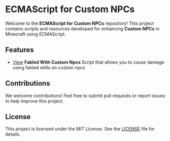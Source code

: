 # ECMAScript for Custom NPCs

Welcome to the **ECMAScript for Custom NPCs** repository! This project contains scripts and resources developed for enhancing **Custom NPCs** in Minecraft using ECMAScript.

## Features

- [View](ECMAScripts/FabledDamageScript.js) **Fabled With Custom Npcs** Script that allows you to cause damage using fabled skills on custom npcs 



## Contributions
We welcome contributions! Feel free to submit pull requests or report issues to help improve this project.

## License
This project is licensed under the MIT License. See the [LICENSE](LICENSE) file for details.
